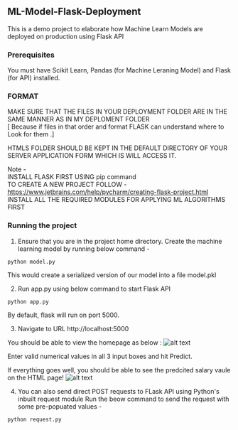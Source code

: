 ## ML-Model-Flask-Deployment
This is a demo project to elaborate how Machine Learn Models are deployed on production using Flask API

### Prerequisites
You must have Scikit Learn, Pandas (for Machine Leraning Model) and Flask (for API) installed.

### FORMAT

MAKE SURE THAT THE FILES IN YOUR DEPLOYMENT FOLDER ARE IN THE SAME MANNER AS IN MY DEPLOMENT FOLDER                
[ Because if files in that order and format FLASK can understand where to Look for them .]

HTMLS FOLDER SHOULD BE KEPT IN THE DEFAULT DIRECTORY OF YOUR SERVER APPLICATION FORM WHICH IS WILL ACCESS IT.

Note -                                                                                                                     
       INSTALL FLASK FIRST USING pip command                                                                            
       TO CREATE A NEW PROJECT FOLLOW  - https://www.jetbrains.com/help/pycharm/creating-flask-project.html            
       INSTALL ALL THE REQUIRED MODULES FOR APPLYING ML ALGORITHMS FIRST

### Running the project
1. Ensure that you are in the project home directory. Create the machine learning model by running below command -
```
python model.py
```
This would create a serialized version of our model into a file model.pkl

2. Run app.py using below command to start Flask API
```
python app.py
```
By default, flask will run on port 5000.

3. Navigate to URL http://localhost:5000

You should be able to view the homepage as below :
![alt text](http://www.thepythonblog.com/wp-content/uploads/2019/02/Homepage.png)

Enter valid numerical values in all 3 input boxes and hit Predict.

If everything goes well, you should  be able to see the predcited salary vaule on the HTML page!
![alt text](http://www.thepythonblog.com/wp-content/uploads/2019/02/Result.png)

4. You can also send direct POST requests to FLask API using Python's inbuilt request module
Run the beow command to send the request with some pre-popuated values -
```
python request.py
```
